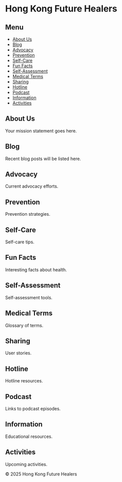 # Hong Kong Future Healers
<!DOCTYPE html>
<html lang="en">
<head>
    <meta charset="UTF-8">
    <meta name="viewport" content="width=device-width, initial-scale=1.0">
    <link rel="stylesheet" href="styles.css">
    <title>Hong Kong Future Healers</title>
</head>
<body>
    <div class="container">
        <aside class="sidebar">
            <h2>Menu</h2>
            <nav>
                <ul>
                    <li><a href="#about" onclick="scrollToSection(event, 'about')">About Us</a></li>
                    <li><a href="#blog" onclick="scrollToSection(event, 'blog')">Blog</a></li>
                    <li><a href="#advocacy" onclick="scrollToSection(event, 'advocacy')">Advocacy</a></li>
                    <li><a href="#prevention" onclick="scrollToSection(event, 'prevention')">Prevention</a></li>
                    <li><a href="#selfcare" onclick="scrollToSection(event, 'selfcare')">Self-Care</a></li>
                    <li><a href="#funfacts" onclick="scrollToSection(event, 'funfacts')">Fun Facts</a></li>
                    <li><a href="#selfassessment" onclick="scrollToSection(event, 'selfassessment')">Self-Assessment</a></li>
                    <li><a href="#medicalterms" onclick="scrollToSection(event, 'medicalterms')">Medical Terms</a></li>
                    <li><a href="#sharing" onclick="scrollToSection(event, 'sharing')">Sharing</a></li>
                    <li><a href="#hotline" onclick="scrollToSection(event, 'hotline')">Hotline</a></li>
                    <li><a href="#podcast" onclick="scrollToSection(event, 'podcast')">Podcast</a></li>
                    <li><a href="#information" onclick="scrollToSection(event, 'information')">Information</a></li>
                    <li><a href="#activities" onclick="scrollToSection(event, 'activities')">Activities</a></li>
                </ul>
            </nav>
        </aside>
        <main>
            <section id="about">
                <h2>About Us</h2>
                <p>Your mission statement goes here.</p>
            </section>
            <section id="blog">
                <h2>Blog</h2>
                <p>Recent blog posts will be listed here.</p>
            </section>
            <section id="advocacy">
                <h2>Advocacy</h2>
                <p>Current advocacy efforts.</p>
            </section>
            <section id="prevention">
                <h2>Prevention</h2>
                <p>Prevention strategies.</p>
            </section>
            <section id="selfcare">
                <h2>Self-Care</h2>
                <p>Self-care tips.</p>
            </section>
            <section id="funfacts">
                <h2>Fun Facts</h2>
                <p>Interesting facts about health.</p>
            </section>
            <section id="selfassessment">
                <h2>Self-Assessment</h2>
                <p>Self-assessment tools.</p>
            </section>
            <section id="medicalterms">
                <h2>Medical Terms</h2>
                <p>Glossary of terms.</p>
            </section>
            <section id="sharing">
                <h2>Sharing</h2>
                <p>User stories.</p>
            </section>
            <section id="hotline">
                <h2>Hotline</h2>
                <p>Hotline resources.</p>
            </section>
            <section id="podcast">
                <h2>Podcast</h2>
                <p>Links to podcast episodes.</p>
            </section>
            <section id="information">
                <h2>Information</h2>
                <p>Educational resources.</p>
            </section>
            <section id="activities">
                <h2>Activities</h2>
                <p>Upcoming activities.</p>
            </section>
        </main>
    </div>
    <footer>
        <p>&copy; 2025 Hong Kong Future Healers</p>
    </footer>
    <script>
        function scrollToSection(event, sectionId) {
            event.preventDefault();
            const section = document.getElementById(sectionId);
            section.scrollIntoView({ behavior: 'smooth' });
        }
    </script>
</body>
</html>
